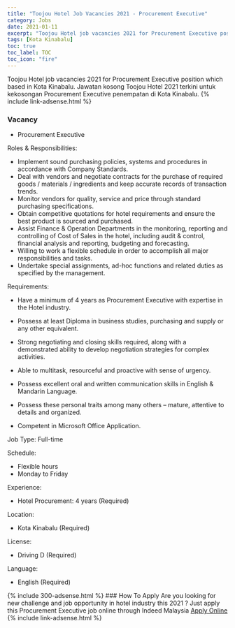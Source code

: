 ```yaml
---
title: "Toojou Hotel Job Vacancies 2021 - Procurement Executive" 
category: Jobs 
date: 2021-01-11 
excerpt: "Toojou Hotel job vacancies 2021 for Procurement Executive position which based in Kota Kinabalu. Jawatan kosong Toojou Hotel 2021 terkini untuk kekosongan Procurement Executive penempatan di Kota Kinabalu" 
tags: [Kota Kinabalu] 
toc: true 
toc_label: TOC 
toc_icon: "fire" 
--- 
```


Toojou Hotel job vacancies 2021 for Procurement Executive position which based in Kota Kinabalu. Jawatan kosong Toojou Hotel 2021 terkini untuk kekosongan Procurement Executive penempatan di Kota Kinabalu. 
{% include link-adsense.html %} 
### Vacancy 
- Procurement Executive 
<div><p>Roles &amp; Responsibilities:</p><ul><li>Implement sound purchasing policies, systems and procedures in accordance with Company Standards.</li><li>Deal with vendors and negotiate contracts for the purchase of required goods / materials / ingredients and keep accurate records of transaction trends.</li><li>Monitor vendors for quality, service and price through standard purchasing specifications.</li><li>Obtain competitive quotations for hotel requirements and ensure the best product is sourced and purchased.</li><li>Assist Finance &amp; Operation Departments in the monitoring, reporting and controlling of Cost of Sales in the hotel, including audit &amp; control, financial analysis and reporting, budgeting and forecasting.</li><li>Willing to work a flexible schedule in order to accomplish all major responsibilities and tasks.</li><li>Undertake special assignments, ad-hoc functions and related duties as specified by the management.</li></ul><p>Requirements:</p><ul><li>Have a minimum of 4 years as Procurement Executive with expertise in the Hotel industry.</li></ul><ul><li>Possess at least Diploma in business studies, purchasing and supply or any other equivalent.</li></ul><ul><li>Strong negotiating and closing skills required, along with a demonstrated ability to develop negotiation strategies for complex activities.</li></ul><ul><li>Able to multitask, resourceful and proactive with sense of urgency.</li></ul><ul><li>Possess excellent oral and written communication skills in English &amp; Mandarin Language.</li></ul><ul><li>Possess these personal traits among many others &#8211; mature, attentive to details and organized.</li></ul><ul><li>Competent in Microsoft Office Application.</li></ul><p>Job Type: Full-time</p><p>Schedule:</p><ul><li>Flexible hours</li><li>Monday to Friday</li></ul><p>Experience:</p><ul><li>Hotel Procurement: 4 years (Required)</li></ul><p>Location:</p><ul><li>Kota Kinabalu (Required)</li></ul><p>License:</p><ul><li>Driving D (Required)</li></ul><p>Language:</p><ul><li>English (Required)</li></ul></div> 
{% include 300-adsense.html %} 
### How To Apply 
Are you looking for new challenge and job opportunity in hotel industry this 2021 ?
Just apply this Procurement Executive job online through Indeed Malaysia 
<a href="https://malaysia.indeed.com/viewjob?jk=dc1f943295ef5ba7" class="btn btn--info" target="_blank" rel="nofollow noopenner">Apply Online</a> 
{% include link-adsense.html %} 